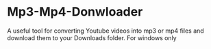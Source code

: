# Mp3-Mp4-Donwloader
A useful tool for converting Youtube videos into mp3 or mp4 files and download them to your Downloads folder.
For windows only

